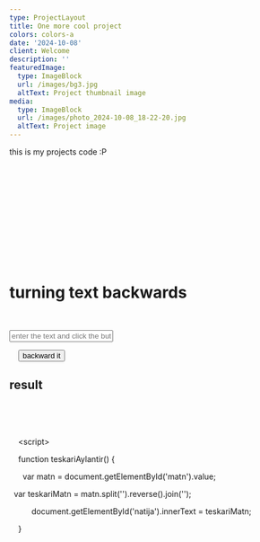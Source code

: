 ```yaml
---
type: ProjectLayout
title: One more cool project
colors: colors-a
date: '2024-10-08'
client: Welcome
description: ''
featuredImage:
  type: ImageBlock
  url: /images/bg3.jpg
  altText: Project thumbnail image
media:
  type: ImageBlock
  url: /images/photo_2024-10-08_18-22-20.jpg
  altText: Project image
---
```

this is my projects code :P

<!DOCTYPE html>

<html lang="uz">

<head>

    <meta charset="UTF-8"> 

   <meta name="viewport" content="width=device-width, initial-scale=1.0">  

  <title>Matnni Teskari Aylantirish</title>  

  <style>   

     body {            font-family: Arial, sans-serif;            padding: 20px;        } 

       input, button {            margin: 5px 0;        }

    </style>

</head>

<body>  

  <h1>turning text backwards</h1>   

 <input type="text" id="matn" placeholder="enter the text and click the button">

    <button onclick="teskariAylantir()">backward it</button>   

 <h2>result</h2> 

   <p id="natija"></p>


    \<script>    

    function teskariAylantir() {      

      var matn = document.getElementById('matn').value;         

   var teskariMatn = matn.split('').reverse().join(''); 

           document.getElementById('natija').innerText = teskariMatn;   

     } 

   </script>

</body>

</html>


